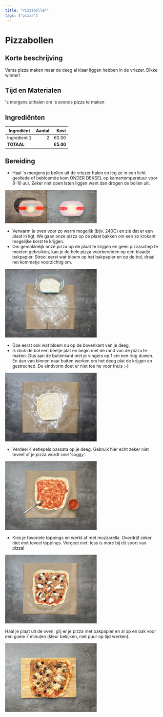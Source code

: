 ```yaml
---
title: "Pizzabollen"
tags: ["pizza"]
---
```

# Pizzabollen
## Korte beschrijving
Verse pizza maken maar de deeg al klaar liggen hebben in de vriezer. Dikke winner!

## Tijd en Materialen
's morgens uithalen om 's avonds pizza te maken

## Ingrediënten
| Ingrediënt | Aantal | Kost |
|----------|-------------:|------:|
| Ingredient 1 | 2 | €0.00 |
| **TOTAAL** || **€5.00** |

## Bereiding
* Haal 's morgens je bollen uit de vriezer halen en leg ze in een licht geoliede of bebloemde kom ONDER DEKSEL op kamertemperatuur voor 8-10 uur. Zeker niet open laten liggen want dan drogen de bollen uit.

<img src="/Assets/Pictures/Pizzabollen_potteke.png" width="300">

* Verwarm je oven voor zo warm mogelijk (bijv. 240C) en zie dat er een plaat in ligt. We gaan onze pizza op de plaat bakken om een zo krokant mogelijke korst te krijgen.
* Om gemakkelijk onze pizza op de plaat te krijgen en geen pizzaschep te moeten gebruiken, kan je de hele pizza voorbereiden op een blaadje bakpapier. Strooi eerst wat bloem op het bakpapier en op de bol, draai het kommetje voorzichtig om.

<img src="/Assets/Pictures/Pizzabollen_bakpapier.png" width="300">

* Doe eerst ook wat bloem nu op de bovenkant van je deeg.
* Ik druk de bol een beetje plat en begin met de rand van de pizza te maken. Dus aan de buitenkant met je vingers op 1 cm een ring duwen. En dan van binnen naar buiten werken om het deeg plat de krijgen en gestreched. De eindvorm doet er niet toe he voor thuis ;-) 
  
<img src="/Assets/Pictures/Pizzabollen_platmaken.jpeg" width="300">

* Verdeel 4 eetlepels passata op je deeg. Gebruik hier echt zeker niet teveel of je pizza wordt snel 'soggy'.

<img src="/Assets/Pictures/Pizzabollen_saus.png" width="300">

* Kies je favoriete toppings en werkt af met mozzarella. Overdrijf zeker niet met teveel toppings. Vergeet niet: less is more bij dit soort van pizza!

<img src="/Assets/Pictures/Pizzabollen_toppings.png" width="300">

Haal je plaat uit de oven, glij er je pizza met bakpapier en al op en bak voor een goeie 7 minuten (kleur bekijken, niet puur op tijd werken).

<img src="/Assets/Pictures/Pizzabollen_gebakken.png" width="300">
